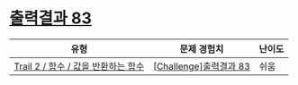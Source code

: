 # [출력결과 83](https://www.codetree.ai/trails/complete/curated-cards/challenge-reading-k201840)

|유형|문제 경험치|난이도|
|---|---|---|
|[Trail 2 / 함수 / 값을 반환하는 함수](https://www.codetree.ai/trail-info/novice-mid/)|[[Challenge]출력결과 83](https://www.codetree.ai/trails/complete/curated-cards/challenge-reading-k201840/)|쉬움|

